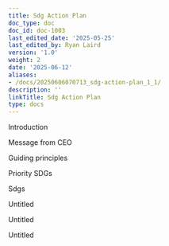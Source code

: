 ```yaml
---
title: Sdg Action Plan
doc_type: doc
doc_id: doc-1003
last_edited_date: '2025-05-25'
last_edited_by: Ryan Laird
version: '1.0'
weight: 2
date: '2025-06-12'
aliases:
- /docs/20250606070713_sdg-action-plan_1_1/
description: ''
linkTitle: Sdg Action Plan
type: docs
---
```


<!-- Unsupported block type: embed -->



Introduction 

Message from CEO 

Guiding principles 

Priority SDGs

Sdgs

<!-- Unsupported block type: unsupported -->

Untitled 

Untitled

Untitled



<!-- Unsupported block type: child_database -->
